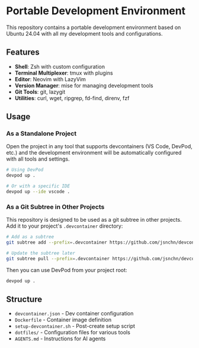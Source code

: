 # Portable Development Environment

This repository contains a portable development environment based on Ubuntu 24.04 with all my development tools and configurations.

## Features

- **Shell**: Zsh with custom configuration
- **Terminal Multiplexer**: tmux with plugins
- **Editor**: Neovim with LazyVim
- **Version Manager**: mise for managing development tools
- **Git Tools**: git, lazygit
- **Utilities**: curl, wget, ripgrep, fd-find, direnv, fzf

## Usage

### As a Standalone Project

Open the project in any tool that supports devcontainers (VS Code, DevPod, etc.) and the development environment will be automatically configured with all tools and settings.

```bash
# Using DevPod
devpod up .

# Or with a specific IDE
devpod up --ide vscode .
```

### As a Git Subtree in Other Projects

This repository is designed to be used as a git subtree in other projects. Add it to your project's `.devcontainer` directory:

```bash
# Add as a subtree
git subtree add --prefix=.devcontainer https://github.com/jsnchn/devcontainer.git main --squash

# Update the subtree later
git subtree pull --prefix=.devcontainer https://github.com/jsnchn/devcontainer.git main --squash
```

Then you can use DevPod from your project root:

```bash
devpod up .
```

## Structure

- `devcontainer.json` - Dev container configuration
- `Dockerfile` - Container image definition
- `setup-devcontainer.sh` - Post-create setup script
- `dotfiles/` - Configuration files for various tools
- `AGENTS.md` - Instructions for AI agents
